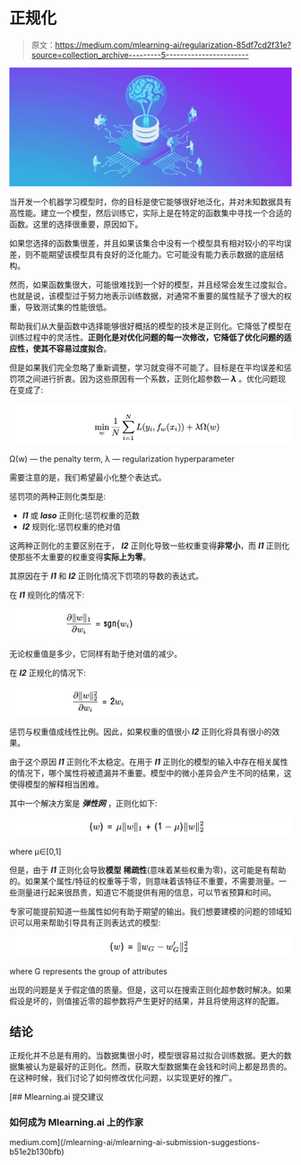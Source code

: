 # 正规化

> 原文：<https://medium.com/mlearning-ai/regularization-85df7cd2f31e?source=collection_archive---------5----------------------->

![](img/c9960b466a7695850e894a4d7717d34f.png)

当开发一个机器学习模型时，你的目标是使它能够很好地泛化，并对未知数据具有高性能。建立一个模型，然后训练它，实际上是在特定的函数集中寻找一个合适的函数。这里的选择很重要，原因如下。

如果您选择的函数集很差，并且如果该集合中没有一个模型具有相对较小的平均误差，则不能期望该模型具有良好的泛化能力。它可能没有能力表示数据的底层结构。

然而，如果函数集很大，可能很难找到一个好的模型，并且经常会发生过度拟合。也就是说，该模型过于努力地表示训练数据，对通常不重要的属性赋予了很大的权重，导致测试集的性能很低。

帮助我们从大量函数中选择能够很好概括的模型的技术是正则化。它降低了模型在训练过程中的灵活性。**正则化是对优化问题的每一次修改，它降低了优化问题的适应性，使其不容易过度拟合**。

但是如果我们完全忽略了重新调整，学习就变得不可能了。目标是在平均误差和惩罚项之间进行折衷。因为这些原因有一个系数，正则化超参数— ***λ*** 。优化问题现在变成了:

![](img/94193c298d9e9c8a604fe0be710a50b7.png)

Ω(w) — the penalty term, λ — regularization hyperparameter

需要注意的是，我们希望最小化整个表达式。

惩罚项的两种正则化类型是:

*   ***l1*** 或 ***laso*** 正则化:惩罚权重的范数
*   ***l2*** 规则化:惩罚权重的绝对值

这两种正则化的主要区别在于， ***l2*** 正则化导致一些权重变得**非常小**，而 ***l1*** 正则化使那些不太重要的权重变得**实际上为零**。

其原因在于 ***l1*** 和 ***l2*** 正则化情况下罚项的导数的表达式。

在 ***l1*** 规则化的情况下:

![](img/50274bcf9326a31cf185ac64aaf25552.png)

无论权重值是多少，它同样有助于绝对值的减少。

在 ***l2*** 正规化的情况下:

![](img/cea6215c809890271e25ed087054c477.png)

惩罚与权重值成线性比例。因此，如果权重的值很小 ***l2*** 正则化将具有很小的效果。

由于这个原因 ***l1*** 正则化不太稳定。在用于 ***l1*** 正则化的模型的输入中存在相关属性的情况下，哪个属性将被遗漏并不重要。模型中的微小差异会产生不同的结果，这使得模型的解释相当困难。

其中一个解决方案是 ***弹性网*** ，正则化如下:

![](img/fff889095ff88221a7fc5ebb34d93e85.png)

where μ∈[0,1]

但是，由于 ***l1*** 正则化会导致**模型** **稀疏性**(意味着某些权重为零)，这可能是有帮助的。如果某个属性/特征的权重等于零，则意味着该特征不重要，不需要测量。一些测量进行起来很昂贵，知道它不能提供有用的信息，可以节省预算和时间。

专家可能提前知道一些属性如何有助于期望的输出。我们想要建模的问题的领域知识可以用来帮助引导具有正则表达式的模型:

![](img/6cb9a01e4147a24e7c3e67b9fc5b8bb6.png)

where G represents the group of attributes

出现的问题是关于假定值的质量。但是，这可以在搜索正则化超参数时解决。如果假设是坏的，则值接近零的超参数将产生更好的结果，并且将使用这样的配置。

## **结论**

正规化并不总是有用的。当数据集很小时，模型很容易过拟合训练数据。更大的数据集被认为是最好的正则化。然而，获取大型数据集在金钱和时间上都是昂贵的。在这种时候，我们讨论了如何修改优化问题，以实现更好的推广。

[](/mlearning-ai/mlearning-ai-submission-suggestions-b51e2b130bfb) [## Mlearning.ai 提交建议

### 如何成为 Mlearning.ai 上的作家

medium.com](/mlearning-ai/mlearning-ai-submission-suggestions-b51e2b130bfb)